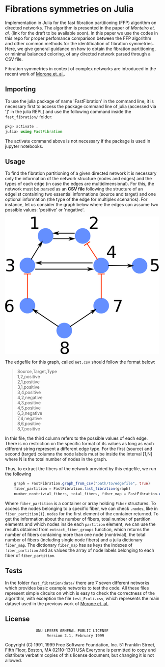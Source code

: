 # Fibrations symmetries on Julia

Implementation in Julia for the fast fibration partitioning (FFP) algorithm on directed networks. The algorithm is presented 
in the paper of *Monteiro et. al.* (link for the draft to be available soon). In this paper we use the codes in this repo for
proper perfomance comparison between the FFP algorithm and other common methods for the identification of fibration symmetries.
Here, we give general guidance on how to obtain the fibration partitioning, or minimal balanced coloring, of any directed network
parsed through a CSV file.

Fibration symmetries in context of complex networks are introduced in the recent work of [Morone et. al.](https://www.pnas.org/content/117/15/8306).

## Importing

To use the julia package of name 'FastFibration' in the command line, it is necessary first to access the package command line
of julia (accessed via ']' in the julia REPL) and use the following command inside the `fast_fibration/` folder: 
```julia
pkg> activate .
julia> using FastFibration
```
The activate command above is not necessary if the package is used in jupyter notebooks.

## Usage 

To find the fibration partitioning of a given directed network it is necessary only the information of the network structure (nodes and edges)
and the types of each edge (in case the edges are multidimensional). For this, the network must be parsed as an **CSV file** following the structure
of an edgelist containing two essential informations (source and target) and one optional information (the type of the edge for multiplex scenarios). 
For instance, let us consider the graph below where the edges can assume two possible values: 'positive' or 'negative'.

<img src="small_example.png" width="500" />

The edgefile for this graph, called `net.csv` should follow the format below:

> Source,Target,Type<br/>
> 1,2,positive<br/>
> 2,1,positive<br/>
> 3,1,positive<br/>
> 3,4,positive<br/>
> 4,2,negative<br/>
> 4,3,positive<br/>
> 4,5,positive<br/>
> 6,3,negative<br/>
> 7,4,negative<br/>
> 8,6,positive<br/>
> 8,7,positive<br/>

In this file, the third column refers to the possible values of each edge. There is no restriction on the specific
format of its values as long as each different string represent a different edge type. For the first (source) and 
second (target) columns the node labels must be inside the interval \[1,N\] where N is the total number of nodes in
the graph.

Thus, to extract the fibers of the network provided by this edgefile, we run the 
following

```julia
    graph = FastFibration.graph_from_csv("path/to/edgefile", true)
    fiber_partition = FastFibration.fast_fibration(graph)
    number_nontrivial_fibers, total_fibers, fiber_map = FastFibration.extract_fiber_groups(fiber_partition)
```

Where `fiber_partition` is a container or array holding `Fiber` structures. To access the nodes belonging to a specific fiber, we can check `.nodes`, like in `fiber_partition[1].nodes` for the first element of the container returned. To get the information about the number of fibers, total number of partition 
elements and which nodes inside each `partition` element, we can use the results obtained from `extract_fiber_groups` function, which returns the number of fibers containing more than one node (nontrivial), the total number of fibers (including single node fibers) and a julia dictionary `fiber_map`. The dictionary 
`fiber_map` has as keys the indexes of `fiber_partition` and as values the array of node labels belonging to each fiber of `fiber_partition`.

## Tests

In the folder `fast_fibration/data/` there are 7 seven different networks which provides basic example networks to test the code. All these files represent 
simple circuits on which is easy to check the correctness of the algorithm, with exception the file `test_Ecoli.csv`, which represents the main dataset used
in the previous work of [Morone et. al.](https://www.pnas.org/content/117/15/8306).

## License

                  GNU LESSER GENERAL PUBLIC LICENSE
                       Version 2.1, February 1999

 Copyright (C) 1991, 1999 Free Software Foundation, Inc.
 51 Franklin Street, Fifth Floor, Boston, MA  02110-1301  USA
 Everyone is permitted to copy and distribute verbatim copies
 of this license document, but changing it is not allowed.






